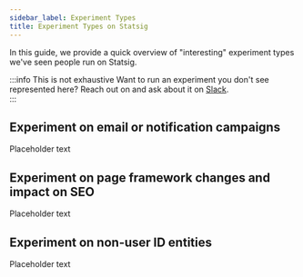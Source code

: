 ```yaml
---
sidebar_label: Experiment Types
title: Experiment Types on Statsig
---
```


In this guide, we provide a quick overview of "interesting" experiment types we've seen people run on Statsig. 

:::info This is not exhaustive
Want to run an experiment you don't see represented here? Reach out on and ask about it on [Slack](https://statsig.com/slack).  
:::

## Experiment on email or notification campaigns
Placeholder text


## Experiment on page framework changes and impact on SEO
Placeholder text


## Experiment on non-user ID entities
Placeholder text

